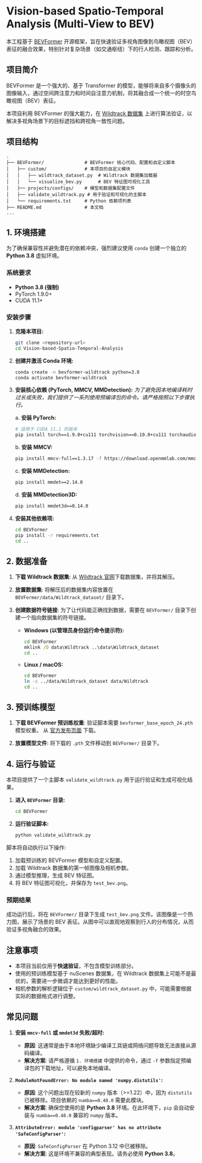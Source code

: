 # Vision-based Spatio-Temporal Analysis (Multi-View to BEV)

本工程基于 [BEVFormer](https://github.com/fundamentalvision/BEVFormer) 开源框架，旨在快速验证多视角图像到鸟瞰视图（BEV）表征的融合效果，特别针对复杂场景（如交通枢纽）下的行人检测、跟踪和分析。

## 项目简介

BEVFormer 是一个强大的、基于 Transformer 的模型，能够将来自多个摄像头的图像输入，通过空间跨注意力和时间自注意力机制，将其融合成一个统一的时空鸟瞰视图（BEV）表征。

本项目利用 BEVFormer 的强大能力，在 [Wildtrack 数据集](https://www.epfl.ch/labs/cvlab/data/data-wildtrack/) 上进行算法验证，以解决多视角场景下的目标遮挡和跨视角一致性问题。

## 项目结构

```
.
├── BEVFormer/               # BEVFormer 核心代码、配置和自定义脚本
│   ├── custom/              # 本项目的自定义模块
│   │   ├── wildtrack_dataset.py  # Wildtrack 数据集加载器
│   │   └── visualize_bev.py      # BEV 特征图可视化工具
│   ├── projects/configs/    # 模型和数据集配置文件
│   ├── validate_wildtrack.py # 用于验证和可视化的主脚本
│   └── requirements.txt     # Python 依赖项列表
├── README.md                # 本文档
...
```

## 1. 环境搭建

为了确保兼容性并避免潜在的依赖冲突，强烈建议使用 `conda` 创建一个独立的 **Python 3.8** 虚拟环境。

### 系统要求
- **Python 3.8 (强制)**
- PyTorch 1.9.0+
- CUDA 11.1+

### 安装步骤

1.  **克隆本项目:**
    ```bash
    git clone <repository-url>
    cd Vision-based-Spatio-Temporal-Analysis
    ```

2.  **创建并激活 Conda 环境:**
    ```bash
    conda create -n bevformer-wildtrack python=3.8
    conda activate bevformer-wildtrack
    ```

3.  **安装核心依赖 (PyTorch, MMCV, MMDetection):**
    *为了避免因本地编译耗时过长或失败，我们提供了一系列使用预编译包的命令。请严格按照以下步骤执行。*

    a. **安装 PyTorch:**
    ```bash
    # 适用于 CUDA 11.1 的版本
    pip install torch==1.9.0+cu111 torchvision==0.10.0+cu111 torchaudio==0.7.2 -f https://download.pytorch.org/whl/torch_stable.html
    ```

    b. **安装 MMCV:**
    ```bash
    pip install mmcv-full==1.3.17 -f https://download.openmmlab.com/mmcv/dist/cu111/torch1.9.0/index.html
    ```

    c. **安装 MMDetection:**
    ```bash
    pip install mmdet==2.14.0
    ```

    d. **安装 MMDetection3D:**
    ```bash
    pip install mmdet3d==0.14.0
    ```

4.  **安装其他依赖项:**
    ```bash
    cd BEVFormer
    pip install -r requirements.txt
    cd ..
    ```

## 2. 数据准备

1.  **下载 Wildtrack 数据集**:
    从 [Wildtrack 官网](https://www.epfl.ch/labs/cvlab/data/data-wildtrack/)下载数据集，并将其解压。

2.  **放置数据集**:
    将解压后的数据集内容放置在 `BEVFormer/data/Wildtrack_dataset/` 目录下。

3.  **创建数据符号链接**:
    为了让代码能正确找到数据，需要在 `BEVFormer/` 目录下创建一个指向数据集的符号链接。
    -   **Windows (以管理员身份运行命令提示符):**
        ```cmd
        cd BEVFormer
        mklink /D data\Wildtrack ..\data\Wildtrack_dataset
        cd ..
        ```
    -   **Linux / macOS:**
        ```bash
        cd BEVFormer
        ln -s ../data/Wildtrack_dataset data/Wildtrack
        cd ..
        ```

## 3. 预训练模型

1.  **下载 BEVFormer 预训练权重**:
    验证脚本需要 `bevformer_base_epoch_24.pth` 模型权重。
    从 [官方发布页面](https://github.com/zhiqi-li/storage/releases/download/v1.0/bevformer_base_epoch_24.pth) 下载。

2.  **放置模型文件**:
    将下载的 `.pth` 文件移动到 `BEVFormer/` 目录下。

## 4. 运行与验证

本项目提供了一个主脚本 `validate_wildtrack.py` 用于运行验证和生成可视化结果。

1.  **进入 `BEVFormer` 目录:**
    ```bash
    cd BEVFormer
    ```

2.  **运行验证脚本:**
    ```bash
    python validate_wildtrack.py
    ```

脚本将自动执行以下操作:
1.  加载预训练的 BEVFormer 模型和自定义配置。
2.  加载 Wildtrack 数据集的第一帧图像及相机参数。
3.  通过模型推理，生成 BEV 特征图。
4.  将 BEV 特征图可视化，并保存为 `test_bev.png`。

### 预期结果
成功运行后，将在 `BEVFormer/` 目录下生成 `test_bev.png` 文件。该图像是一个热力图，展示了场景的 BEV 表征。从图中可以直观地观察到行人的分布情况，从而验证多视角融合的效果。

## 注意事项

- 本项目当前仅用于**快速验证**，不包含模型训练部分。
- 使用的预训练模型基于 nuScenes 数据集，在 Wildtrack 数据集上可能不是最优的，需要进一步微调才能达到更好的性能。
- 相机参数的解析逻辑位于 `custom/wildtrack_dataset.py` 中，可能需要根据实际的数据格式进行调整。

## 常见问题

1.  **安装 `mmcv-full` 或 `mmdet3d` 失败/超时:**
    - **原因**: 这通常是由于本地环境缺少编译工具链或网络问题导致无法直接从源码编译。
    - **解决方案**: 请严格遵循 `1. 环境搭建` 中提供的命令，通过 `-f` 参数指定预编译包的下载地址，可以避免本地编译。

2.  **`ModuleNotFoundError: No module named 'numpy.distutils'`:**
    - **原因**: 这个问题出现在较新的 `numpy` 版本（>=1.22）中，因为 `distutils` 已被移除。项目依赖的 `numba==0.48.0` 需要此模块。
    - **解决方案**: 确保您使用的是 **Python 3.8** 环境。在此环境下，`pip` 会自动安装与 `numba==0.48.0` 兼容的 `numpy` 版本。

3.  **`AttributeError: module 'configparser' has no attribute 'SafeConfigParser'`:**
    - **原因**: `SafeConfigParser` 在 Python 3.12 中已被移除。
    - **解决方案**: 这是环境不兼容的典型表现。请务必使用 **Python 3.8**。
